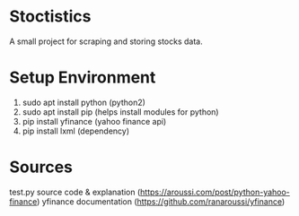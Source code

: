 # Stoctistics
A small project for scraping and storing stocks data.

Setup Environment
=======
1) sudo apt install python	(python2)
2) sudo apt install pip		(helps install modules for python)
3) pip install yfinance		(yahoo finance api)
4) pip install lxml 		(dependency)

Sources
=======
test.py source code & explanation (https://aroussi.com/post/python-yahoo-finance)
yfinance documentation (https://github.com/ranaroussi/yfinance)
